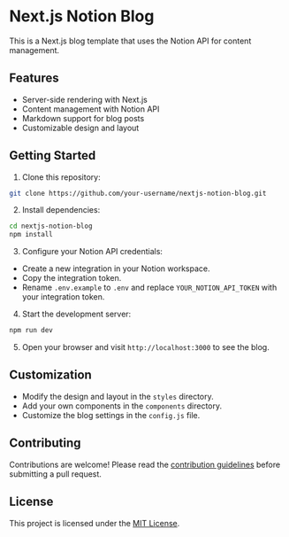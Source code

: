 # Next.js Notion Blog

This is a Next.js blog template that uses the Notion API for content management.

## Features

- Server-side rendering with Next.js
- Content management with Notion API
- Markdown support for blog posts
- Customizable design and layout

## Getting Started

1. Clone this repository:

  ```bash
  git clone https://github.com/your-username/nextjs-notion-blog.git
  ```

2. Install dependencies:

  ```bash
  cd nextjs-notion-blog
  npm install
  ```

3. Configure your Notion API credentials:

  - Create a new integration in your Notion workspace.
  - Copy the integration token.
  - Rename `.env.example` to `.env` and replace `YOUR_NOTION_API_TOKEN` with your integration token.

4. Start the development server:

  ```bash
  npm run dev
  ```

5. Open your browser and visit `http://localhost:3000` to see the blog.

## Customization

- Modify the design and layout in the `styles` directory.
- Add your own components in the `components` directory.
- Customize the blog settings in the `config.js` file.

## Contributing

Contributions are welcome! Please read the [contribution guidelines](CONTRIBUTING.md) before submitting a pull request.

## License

This project is licensed under the [MIT License](LICENSE).
